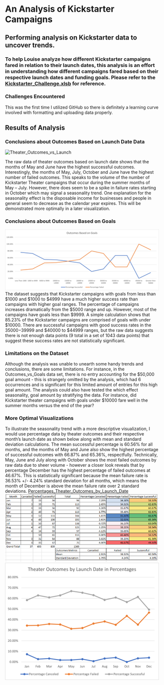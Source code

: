 # An Analysis of Kickstarter Campaigns 
## Performing analysis on Kickstarter data to uncover trends.
### To help Louise analyze how different Kickstarter campaigns fared in relation to their launch dates, this analysis is an effort in understanding how different campaigns fared based on their respective launch dates and funding goals.  Please refer to the [Kickstarter_Challenge.xlsb](Kickstarter_Challenge.xlsb) for reference.
### Challenges Encountered
This was the first time I utilized GitHub so there is definitely a learning curve involved with formatting and uploading data properly.
## Results of Analysis
### Conclusions about Outcomes Based on Launch Date Data
![Theater_Outcomes_vs_Launch](https://user-images.githubusercontent.com/85074720/123522205-8b3ba800-d681-11eb-8413-c99b9cbf0135.png)

The raw data of theater outcomes based on launch date shows that the months of May and June have the highest successful outcomes.  Interestingly, the months of May, July, October and June have the highest number of failed outcomes.  This speaks to the volume of the number of Kickstarter Theater campaigns that occur during the summer months of May – July.  However, there does seem to be a spike in failure rates starting in October which may signal a seasonality trend.  One explanation for the seasonality effect is the disposable income for businesses and people in general seem to decrease as the calendar year expires. This will be demonstrated more optimally in a later visualization.

### Conclusions about Outcomes Based on Goals
![Outcomes_vs_Goals](Outcomes_vs_Goals.png)
The dataset suggests that Kickstarter campaigns with goals from less than $1000 and $1000 to $4999 have a much higher success rate than campaigns with higher goal ranges.  The percentage of campaigns increases dramatically from the $5000 range and up.  However, most of the campaigns have goals less than $9999.  A simple calculation shows that 85.23% of the Kickstarter campaigns are comprised of goals with under $10000.  There are successful campaigns with good success rates in the $35000-$39999 and $40000 to $44999 ranges, but the raw data suggests there is not enough data points (9 total in a set of 1043 data points) that suggest these success rates are not statistically significant.

### Limitations on the Dataset
Although the analysis was unable to unearth some handy trends and conclusions, there are some limitations.  For instance, in the Outcomes_vs_Goals data set, there is no entry accounting for the $50,000 goal amount - this is strangely omitted by the analysis, which had 6 occurrences and is significant for this limited amount of entries for this high goal amount.  The analysis could also have tested the which effect seasonality, goal amount by stratifying the data.  For instance, did Kickstarter theater campaigns with goals under $10000 fare well in the summer months versus the end of the year?  

### More Optimal Visualizations
To illustrate the seasonality trend with a more descriptive visualization, I would use percentage data by theater outcomes and their respective month’s launch date as shown below along with mean and standard deviation calculations.  The mean successful percentage is 60.56% for all months, and the months of May and June also show the highest percentage of successful outcomes with 66.87% and 65.36%, respectfully.  Technically, May, June and July along with October shows the most failed outcomes by raw data due to sheer volume - however a closer look reveals that by percentage December has the highest percentage of failed outcomes at 46.67%.  This is statistically significant because the mean failure rate is 36.53% +/- 4.24% standard deviation for all months, which means the month of December is above the mean failure rate over 2 standard deviations.
[Percentages_Theater_Outcomes_by_Launch_Date](https://github.com/jpmendeziii/kickstarter-analysis/blob/main/Percentages_Theater_Outcomes_by_Launch_Date.xlsx)
![Table_of_Percentages_Theater_Outcomes_Mean_SD](Table_of_Percentages_Theater_Outcomes_Mean_SD.png)
![Percentages_Outcomes_Based_on_Launch_Date](Percentages_Outcomes_Based_on_Launch_Date.png)
